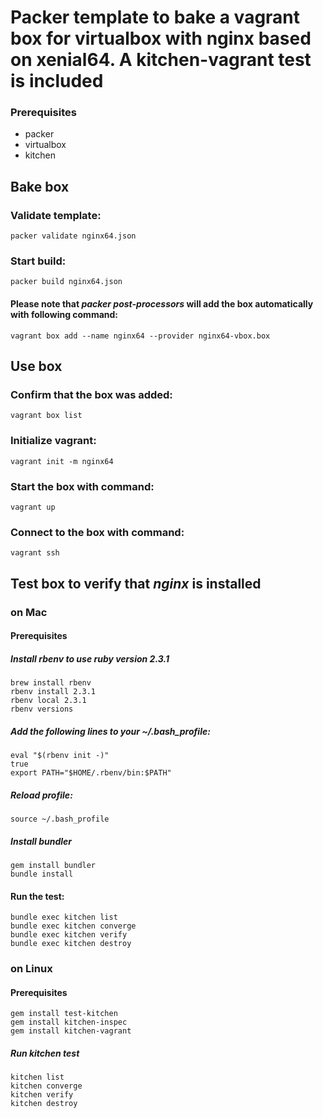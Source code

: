 # Packer template to bake a vagrant box for virtualbox with nginx based on xenial64. A kitchen-vagrant test is included

### Prerequisites

* packer
* virtualbox
* kitchen

## Bake box

### Validate template: 

`packer validate nginx64.json`

### Start build:

`packer build nginx64.json`

#### Please note that _packer post-processors_ will add the box automatically with following command:

`vagrant box add --name nginx64 --provider nginx64-vbox.box`

## Use box

### Confirm that the box was added:

`vagrant box list`

### Initialize vagrant:

`vagrant init -m nginx64`

### Start the box with command:

`vagrant up`

### Connect to the box with command:

`vagrant ssh`

## Test box to verify that _nginx_ is installed

### on Mac

#### Prerequisites

##### Install rbenv to use ruby version 2.3.1

```
brew install rbenv
rbenv install 2.3.1
rbenv local 2.3.1
rbenv versions
```

##### Add the following lines to your ~/.bash_profile:

```
eval "$(rbenv init -)"
true
export PATH="$HOME/.rbenv/bin:$PATH"
```

##### Reload profile: 

`source ~/.bash_profile`

##### Install bundler

```
gem install bundler
bundle install
```

#### Run the test: 

```
bundle exec kitchen list
bundle exec kitchen converge
bundle exec kitchen verify
bundle exec kitchen destroy
```

### on Linux

#### Prerequisites

```
gem install test-kitchen
gem install kitchen-inspec
gem install kitchen-vagrant
```

##### Run kitchen test 

```
kitchen list
kitchen converge
kitchen verify
kitchen destroy
```
